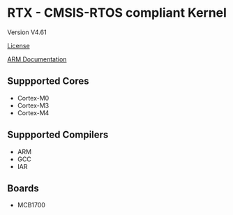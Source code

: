 RTX - CMSIS-RTOS compliant Kernel 
=================================

Version V4.61

[License](https://github.com/32bitmicro/RTX/blob/master/License.txt)

[ARM Documentation](http://www.arm.com/products/tools/software-tools/mdk-arm/middleware-libraries/rtx-real-time-operating-system.php)

Suppported Cores
----------------
* Cortex-M0
* Cortex-M3
* Cortex-M4


Suppported Compilers
--------------------
* ARM
* GCC
* IAR

Boards
------
* MCB1700


